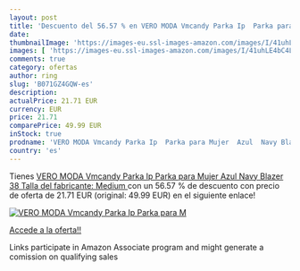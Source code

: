 ```yaml
---
layout: post
title: 'Descuento del 56.57 % en VERO MODA Vmcandy Parka Ip  Parka para M'
date: 
thumbnailImage: 'https://images-eu.ssl-images-amazon.com/images/I/41uhLE4bC4L._SL200_.jpg'
images: [ 'https://images-eu.ssl-images-amazon.com/images/I/41uhLE4bC4L._SL200_.jpg' ]
comments: true
category: ofertas
author: ring
slug: 'B071GZ4GQW-es'
description:
actualPrice: 21.71 EUR
currency: EUR
price: 21.71
comparePrice: 49.99 EUR
inStock: true
prodname: 'VERO MODA Vmcandy Parka Ip  Parka para Mujer  Azul  Navy Blazer   38  Talla del fabricante: Medium '
country: 'es'
---
```


Tienes [VERO MODA Vmcandy Parka Ip  Parka para Mujer  Azul  Navy Blazer   38  Talla del fabricante: Medium ](https://www.amazon.es/dp/B071GZ4GQW/?tag=tolees-21) con un 56.57 % de descuento con precio de oferta de 21.71 EUR (original: 49.99 EUR) en el siguiente enlace!

[![VERO MODA Vmcandy Parka Ip  Parka para M](https://images-eu.ssl-images-amazon.com/images/I/41uhLE4bC4L._SL200_.jpg)](https://www.amazon.es/dp/B071GZ4GQW/?tag=tolees-21)

[Accede a la oferta!!](https://www.amazon.es/dp/B071GZ4GQW/?tag=tolees-21)

Links participate in Amazon Associate program and might generate a comission on qualifying sales


